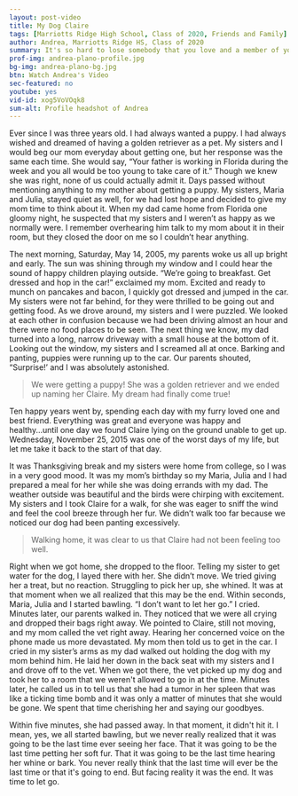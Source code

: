 ```yaml
---
layout: post-video
title: My Dog Claire
tags: [Marriotts Ridge High School, Class of 2020, Friends and Family]  
author: Andrea, Marriotts Ridge HS, Class of 2020
summary: It's so hard to lose somebody that you love and a member of your family. Even when that somebody is a four-legged furry friend.
prof-img: andrea-plano-profile.jpg
bg-img: andrea-plano-bg.jpg
btn: Watch Andrea's Video
sec-featured: no
youtube: yes
vid-id: xog5VoVOqk8
sum-alt: Profile headshot of Andrea
---
```


Ever since I was three years old. I had always wanted a puppy. I had always wished and dreamed of having a golden retriever as a pet. My sisters and I would beg our mom everyday about getting one, but her response was the same each time. She would say, “Your father is working in Florida during the week and you all would be too young to take care of it.” Though we knew she was right, none of us could actually admit it. Days passed without mentioning anything to my mother about getting a puppy. My sisters, Maria and Julia, stayed quiet as well, for we had lost hope and decided to give my mom time to think about it. When my dad came home from Florida one gloomy night, he suspected that my sisters and I weren’t as happy as we normally were. I remember overhearing him talk to my mom about it in their room, but they closed the door on me so I couldn’t hear anything.

The next morning, Saturday, May 14, 2005, my parents woke us all up bright and early. The sun was shining through my window and I could hear the sound of happy children playing outside. “We’re going to breakfast. Get dressed and hop in the car!” exclaimed my mom. Excited and ready to munch on pancakes and bacon, I quickly got dressed and jumped in the car. My sisters were not far behind, for they were thrilled to be going out and getting food. As we drove around, my sisters and I were puzzled. We looked at each other in confusion because we had been driving almost an hour and there were no food places to be seen. The next thing we know, my dad turned into a long, narrow driveway with a small house at the bottom of it. Looking out the window, my sisters and I screamed all at once. Barking and panting, puppies were running up to the car. Our parents shouted, “Surprise!’ and I was absolutely astonished. 

>We were getting a puppy! She was a golden retriever and we ended up naming her Claire. My dream had finally come true!

Ten happy years went by, spending each day with my furry loved one and best friend. Everything was great and everyone was happy and healthy...until one day we found Claire lying on the ground unable to get up. Wednesday, November 25, 2015 was one of the worst days of my life, but let me take it back to the start of that day. 

It was Thanksgiving break and my sisters were home from college, so I was in a very good mood. It was my mom’s birthday so my Maria, Julia and I had prepared a meal for her while she was doing errands with my dad. The weather outside was beautiful and the birds were chirping with excitement. My sisters and I took Claire for a walk, for she was eager to sniff the wind and feel the cool breeze through her fur. We didn’t walk too far because we noticed our dog had been panting excessively. 

>Walking home, it was clear to us that Claire had not been feeling too well. 

Right when we got home, she dropped to the floor. Telling my sister to get water for the dog, I layed there with her. She didn’t move. We tried giving her a treat, but no reaction. Struggling to pick her up, she whined. It was at that moment when we all realized that this may be the end. Within seconds, Maria, Julia and I started bawling. “I don’t want to let her go.” I cried. Minutes later, our parents walked in. They noticed that we were all crying and dropped their bags right away. We pointed to Claire, still not moving, and my mom called the vet right away. Hearing her concerned voice on the phone made us more devastated. My mom then told us to get in the car. I cried in my sister’s arms as my dad walked out holding the dog with my mom behind him. He laid her down in the back seat with my sisters and I and drove off to the vet. When we got there, the vet picked up my dog and took her to a room that we weren't allowed to go in at the time. Minutes later, he called us in to tell us that she had a tumor in her spleen that was like a ticking time bomb and it was only a matter of minutes that she would be gone. We spent that time cherishing her and saying our goodbyes. 

Within five minutes, she had passed away. In that moment, it didn't hit it. I mean, yes, we all started bawling, but we never really realized that it was going to be the last time ever seeing her face. That it was going to be the last time petting her soft fur. That it was going to be the last time hearing her whine or bark. You never really think that the last time will ever be the last time or that it's going to end. But facing reality it was the end. It was time to let go. 